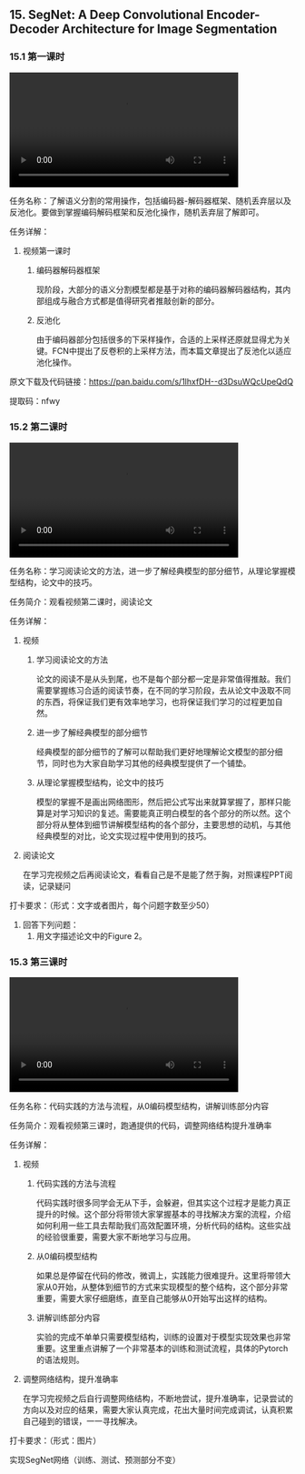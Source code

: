 ## 15. SegNet: A Deep Convolutional Encoder-Decoder Architecture for Image Segmentation

### 15.1 第一课时

<video width=80%  controls >
	<source type="video/mp4" src="015-segnet-a-deep-convolutional-encoder-decoder-architecture-for-image-segmentation/015-1.mp4">
</video>

任务名称：了解语义分割的常用操作，包括编码器-解码器框架、随机丢弃层以及反池化。要做到掌握编码解码框架和反池化操作，随机丢弃层了解即可。

任务详解：

1. 视频第一课时

   1. 编码器解码器框架

      现阶段，大部分的语义分割模型都是基于对称的编码器解码器结构，其内部组成与融合方式都是值得研究者推敲创新的部分。

   2. 反池化

      由于编码器部分包括很多的下采样操作，合适的上采样还原就显得尤为关键。FCN中提出了反卷积的上采样方法，而本篇文章提出了反池化以适应池化操作。

原文下载及代码链接：https://pan.baidu.com/s/1lhxfDH--d3DsuWQcUpeQdQ 

提取码：nfwy 

### 15.2 第二课时

<video width=80%  controls >
	<source type="video/mp4" src="015-segnet-a-deep-convolutional-encoder-decoder-architecture-for-image-segmentation/015-2.mp4">
</video>

任务名称：学习阅读论文的方法，进一步了解经典模型的部分细节，从理论掌握模型结构，论文中的技巧。

任务简介：观看视频第二课时，阅读论文

任务详解：

1. 视频

   1. 学习阅读论文的方法

      论文的阅读不是从头到尾，也不是每个部分都一定是非常值得推敲。我们需要掌握练习合适的阅读节奏，在不同的学习阶段，去从论文中汲取不同的东西，将保证我们更有效率地学习，也将保证我们学习的过程更加自然。

   2. 进一步了解经典模型的部分细节

      经典模型的部分细节的了解可以帮助我们更好地理解论文模型的部分细节，同时也为大家自助学习其他的经典模型提供了一个铺垫。

   3. 从理论掌握模型结构，论文中的技巧

      模型的掌握不是画出网络图形，然后把公式写出来就算掌握了，那样只能算是对学习知识的复述。需要能真正明白模型的各个部分的所以然。这个部分将从整体到细节讲解模型结构的各个部分，主要思想的动机，与其他经典模型的对比，论文实现过程中使用到的技巧。

2. 阅读论文

   在学习完视频之后再阅读论文，看看自己是不是能了然于胸，对照课程PPT阅读，记录疑问

打卡要求：（形式：文字或者图片，每个问题字数至少50）

1. 回答下列问题：
   1. 用文字描述论文中的Figure 2。  

### 15.3 第三课时

<video width=80%  controls >
	<source type="video/mp4" src="015-segnet-a-deep-convolutional-encoder-decoder-architecture-for-image-segmentation/015-3.mp4">
</video>

任务名称：代码实践的方法与流程，从0编码模型结构，讲解训练部分内容

任务简介：观看视频第三课时，跑通提供的代码，调整网络结构提升准确率

任务详解：

1. 视频

   1. 代码实践的方法与流程

      代码实践时很多同学会无从下手，会躲避，但其实这个过程才是能力真正提升的时候。这个部分将带领大家掌握基本的寻找解决方案的流程，介绍如何利用一些工具去帮助我们高效配置环境，分析代码的结构。这些实战的经验很重要，需要大家不断地学习与应用。

   2. 从0编码模型结构

      如果总是停留在代码的修改，微调上，实践能力很难提升。这里将带领大家从0开始，从整体到细节的方式来实现模型的整个结构，这个部分非常重要，需要大家仔细磨练，直至自己能够从0开始写出这样的结构。

   3. 讲解训练部分内容

      实验的完成不单单只需要模型结构，训练的设置对于模型实现效果也非常重要。这里重点讲解了一个非常基本的训练和测试流程，具体的Pytorch的语法规则。

2. 调整网络结构，提升准确率

   在学习完视频之后自行调整网络结构，不断地尝试，提升准确率，记录尝试的方向以及对应的结果，需要大家认真完成，花出大量时间完成调试，认真积累自己碰到的错误，一一寻找解决。

打卡要求：（形式：图片）

实现SegNet网络（训练、测试、预测部分不变）
